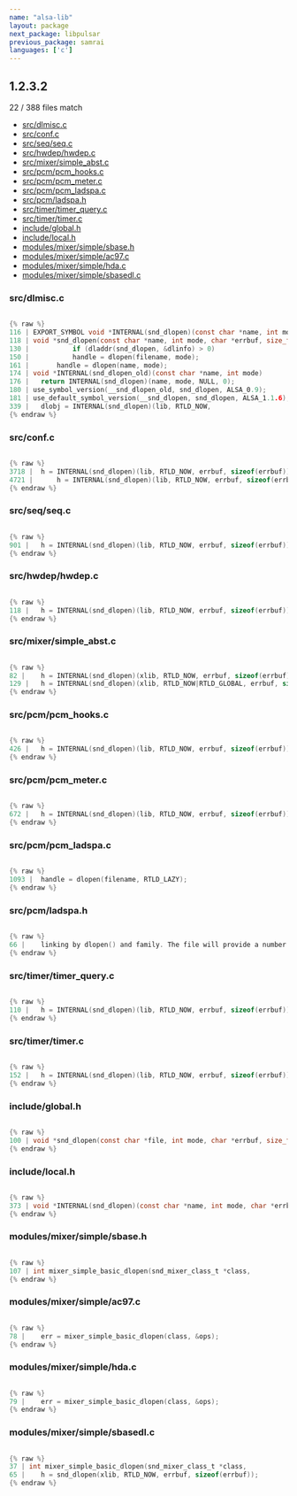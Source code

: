```yaml
---
name: "alsa-lib"
layout: package
next_package: libpulsar
previous_package: samrai
languages: ['c']
---
```

## 1.2.3.2
22 / 388 files match

 - [src/dlmisc.c](#srcdlmiscc)
 - [src/conf.c](#srcconfc)
 - [src/seq/seq.c](#srcseqseqc)
 - [src/hwdep/hwdep.c](#srchwdephwdepc)
 - [src/mixer/simple_abst.c](#srcmixersimple_abstc)
 - [src/pcm/pcm_hooks.c](#srcpcmpcm_hooksc)
 - [src/pcm/pcm_meter.c](#srcpcmpcm_meterc)
 - [src/pcm/pcm_ladspa.c](#srcpcmpcm_ladspac)
 - [src/pcm/ladspa.h](#srcpcmladspah)
 - [src/timer/timer_query.c](#srctimertimer_queryc)
 - [src/timer/timer.c](#srctimertimerc)
 - [include/global.h](#includeglobalh)
 - [include/local.h](#includelocalh)
 - [modules/mixer/simple/sbase.h](#modulesmixersimplesbaseh)
 - [modules/mixer/simple/ac97.c](#modulesmixersimpleac97c)
 - [modules/mixer/simple/hda.c](#modulesmixersimplehdac)
 - [modules/mixer/simple/sbasedl.c](#modulesmixersimplesbasedlc)

### src/dlmisc.c

```c

{% raw %}
116 | EXPORT_SYMBOL void *INTERNAL(snd_dlopen)(const char *name, int mode, char *errbuf, size_t errbuflen)
118 | void *snd_dlopen(const char *name, int mode, char *errbuf, size_t errbuflen)
130 | 			if (dladdr(snd_dlopen, &dlinfo) > 0)
150 | 			handle = dlopen(filename, mode);
161 | 		handle = dlopen(name, mode);
174 | void *INTERNAL(snd_dlopen_old)(const char *name, int mode)
176 |   return INTERNAL(snd_dlopen)(name, mode, NULL, 0);
180 | use_symbol_version(__snd_dlopen_old, snd_dlopen, ALSA_0.9);
181 | use_default_symbol_version(__snd_dlopen, snd_dlopen, ALSA_1.1.6);
339 | 	dlobj = INTERNAL(snd_dlopen)(lib, RTLD_NOW,
{% endraw %}

```
### src/conf.c

```c

{% raw %}
3718 | 	h = INTERNAL(snd_dlopen)(lib, RTLD_NOW, errbuf, sizeof(errbuf));
4721 | 		h = INTERNAL(snd_dlopen)(lib, RTLD_NOW, errbuf, sizeof(errbuf));
{% endraw %}

```
### src/seq/seq.c

```c

{% raw %}
901 | 	h = INTERNAL(snd_dlopen)(lib, RTLD_NOW, errbuf, sizeof(errbuf));
{% endraw %}

```
### src/hwdep/hwdep.c

```c

{% raw %}
118 | 	h = INTERNAL(snd_dlopen)(lib, RTLD_NOW, errbuf, sizeof(errbuf));
{% endraw %}

```
### src/mixer/simple_abst.c

```c

{% raw %}
82 | 	h = INTERNAL(snd_dlopen)(xlib, RTLD_NOW, errbuf, sizeof(errbuf));
129 | 	h = INTERNAL(snd_dlopen)(xlib, RTLD_NOW|RTLD_GLOBAL, errbuf, sizeof(errbuf));
{% endraw %}

```
### src/pcm/pcm_hooks.c

```c

{% raw %}
426 | 	h = INTERNAL(snd_dlopen)(lib, RTLD_NOW, errbuf, sizeof(errbuf));
{% endraw %}

```
### src/pcm/pcm_meter.c

```c

{% raw %}
672 | 	h = INTERNAL(snd_dlopen)(lib, RTLD_NOW, errbuf, sizeof(errbuf));
{% endraw %}

```
### src/pcm/pcm_ladspa.c

```c

{% raw %}
1093 | 	handle = dlopen(filename, RTLD_LAZY);
{% endraw %}

```
### src/pcm/ladspa.h

```c

{% raw %}
66 |    linking by dlopen() and family. The file will provide a number of
{% endraw %}

```
### src/timer/timer_query.c

```c

{% raw %}
110 | 	h = INTERNAL(snd_dlopen)(lib, RTLD_NOW, errbuf, sizeof(errbuf));
{% endraw %}

```
### src/timer/timer.c

```c

{% raw %}
152 | 	h = INTERNAL(snd_dlopen)(lib, RTLD_NOW, errbuf, sizeof(errbuf));
{% endraw %}

```
### include/global.h

```c

{% raw %}
100 | void *snd_dlopen(const char *file, int mode, char *errbuf, size_t errbuflen);
{% endraw %}

```
### include/local.h

```c

{% raw %}
373 | void *INTERNAL(snd_dlopen)(const char *name, int mode, char *errbuf, size_t errbuflen);
{% endraw %}

```
### modules/mixer/simple/sbase.h

```c

{% raw %}
107 | int mixer_simple_basic_dlopen(snd_mixer_class_t *class,
{% endraw %}

```
### modules/mixer/simple/ac97.c

```c

{% raw %}
78 | 	err = mixer_simple_basic_dlopen(class, &ops);
{% endraw %}

```
### modules/mixer/simple/hda.c

```c

{% raw %}
79 | 	err = mixer_simple_basic_dlopen(class, &ops);
{% endraw %}

```
### modules/mixer/simple/sbasedl.c

```c

{% raw %}
37 | int mixer_simple_basic_dlopen(snd_mixer_class_t *class,
65 | 	h = snd_dlopen(xlib, RTLD_NOW, errbuf, sizeof(errbuf));
{% endraw %}

```